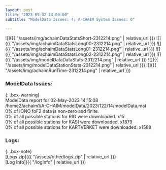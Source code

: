 ```yaml
---
layout: post
title: "2023-05-02 14:00:00"
subtitle: "ModelData Issues: 4; A-CHAIM System Issues: 0"

---
```


![]({{ "/assets/img/achaimDataStatsShort-2312214.png" | relative_url }})
![]({{ "/assets/img/achaimDataStatsLong00-2312214.png" | relative_url }})
![]({{ "/assets/img/achaimDataStatsLong01-2312214.png" | relative_url }})
![]({{ "/assets/img/achaimDataStatsLong02-2312214.png" | relative_url }})
![]({{ "/assets/img/modelDataDataStats-2312214.png" | relative_url }})
![]({{ "/assets/img/modelDataStationStats-2312214.png" | relative_url }})
![]({{ "/assets/img/achaimRunTime-2312214.png" | relative_url }})


### ModelData Issues:  
  
{: .box-warning}  
 ModelData report for 02-May-2023 14:15:08   
 /home2/achaim1/A-CHAIM/modelData/2023/122/14/modelData.mat   
 0% of IONO foF2 data is non-zero and finite.   
 0% of all possible stations for RIO were downloaded. x15   
 0% of all possible stations for KASI were downloaded. x1879   
 0% of all possible stations for KARTVERKET were downloaded. x1588   
  


### Logs:  
  
{: .box-note}  
[Logs.zip]({{ "/assets/other/logs.zip" | relative_url }})  
[Log Info]({{ "/logInfo" | relative_url }})  
